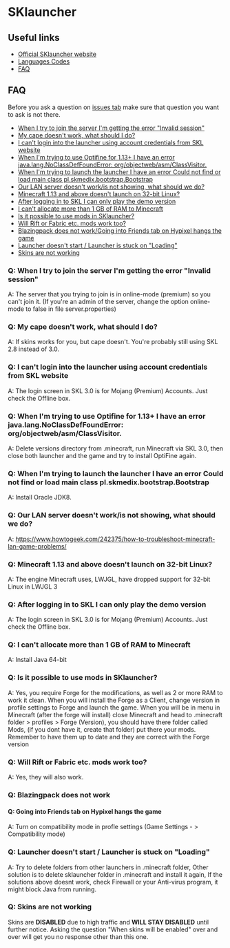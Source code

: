 # SKlauncher

Useful links
---
* [Official SKlauncher website](https://skmedix.pl/sklauncher)
* [Languages Codes](https://minecraft.gamepedia.com/Language#Available_languages)
* [FAQ](#faq)

FAQ
---
Before you ask a question on [issues tab](https://github.com/skmedix/SKlauncher/issues) make sure that question you want to ask is not there.

* [When I try to join the server I'm getting the error "Invalid session"](#q-when-i-try-to-join-the-server-im-getting-the-error-invalid-session)
* [My cape doesn't work, what should I do?](#q-my-cape-doesnt-work-what-should-i-do)
* [I can't login into the launcher using account credentials from SKL website](#q-i-cant-login-into-the-launcher-using-account-credentials-from-skl-website)
* [When I'm trying to use Optifine for 1.13+ I have an error java.lang.NoClassDefFoundError: org/objectweb/asm/ClassVisitor.](#q-when-im-trying-to-use-optifine-for-113-i-have-an-error-javalangnoclassdeffounderror-orgobjectwebasmclassvisitor)
* [When I'm trying to launch the launcher I have an error Could not find or load main class pl.skmedix.bootstrap.Bootstrap](#q-when-im-trying-to-launch-the-launcher-i-have-an-error-could-not-find-or-load-main-class-plskmedixbootstrapbootstrap)
* [Our LAN server doesn't work/is not showing, what should we do?](#q-our-lan-server-doesnt-workis-not-showing-what-should-we-do)
* [Minecraft 1.13 and above doesn't launch on 32-bit Linux?](#q-minecraft-113-and-above-doesnt-launch-on-32-bit-linux)
* [After logging in to SKL I can only play the demo version](#q-after-logging-in-to-skl-i-can-only-play-the-demo-version)
* [I can't allocate more than 1 GB of RAM to Minecraft](#q-i-cant-allocate-more-than-1-gb-of-ram-to-minecraft)
* [Is it possible to use mods in SKlauncher?](#q-is-it-possible-to-use-mods-in-sklauncher)
* [Will Rift or Fabric etc. mods work too?](#q-will-rift-or-fabric-etc-mods-work-too)
* [Blazingpack does not work/Going into Friends tab on Hypixel hangs the game](#q-blazingpack-does-not-work)
* [Launcher doesn't start / Launcher is stuck on "Loading"](#q-launcher-doesnt-start--launcher-is-stuck-on-loading)
* [Skins are not working](#q-skins-are-not-working)

### **Q: When I try to join the server I'm getting the error "Invalid session"**
A: The server that you trying to join is in online-mode (premium) so you can't join it.
(If you're an admin of the server, change the option online-mode to false in file server.properties)

### **Q: My cape doesn't work, what should I do?**
A: If skins works for you, but cape doesn't. You're probably still using SKL 2.8 instead of 3.0.

### **Q: I can't login into the launcher using account credentials from SKL website**
A: The login screen in SKL 3.0 is for Mojang (Premium) Accounts. Just check the Offline box.
 
### **Q: When I'm trying to use Optifine for 1.13+ I have an error java.lang.NoClassDefFoundError: org/objectweb/asm/ClassVisitor.**
A: Delete versions directory from .minecraft, run Minecraft via SKL 3.0, then close both launcher and the game and try to install OptiFine again.

### **Q: When I'm trying to launch the launcher I have an error Could not find or load main class pl.skmedix.bootstrap.Bootstrap**
A: Install Oracle JDK8.

### **Q: Our LAN server doesn't work/is not showing, what should we do?**
A: https://www.howtogeek.com/242375/how-to-troubleshoot-minecraft-lan-game-problems/

### **Q: Minecraft 1.13 and above doesn't launch on 32-bit Linux?**
A: The engine Minecraft uses, LWJGL, have dropped support for 32-bit Linux in LWJGL 3

### **Q: After logging in to SKL I can only play the demo version**
A: The login screen in SKL 3.0 is for Mojang (Premium) Accounts. Just check the Offline box.

### **Q: I can't allocate more than 1 GB of RAM to Minecraft**
A: Install Java 64-bit

### **Q: Is it possible to use mods in SKlauncher?**
A: Yes, you require Forge for the modifications, as well as 2 or more RAM to work it clean. When you will install the Forge as a Client, change version in profile settings to Forge and launch the game. When you will be in menu in Minecraft (after the forge will install) close Minecraft and head to .minecraft folder > profiles > Forge (Version), you should have there folder called Mods, (if you dont have it, create that folder) put there your mods. Remember to have them up to date and they are correct with the Forge version

### **Q: Will Rift or Fabric etc. mods work too?**
A: Yes, they will also work.

### **Q: Blazingpack does not work**
#### **Q: Going into Friends tab on Hypixel hangs the game**
A: Turn on compatibility mode in profle settings (Game Settings - > Compatibility mode)

### **Q: Launcher doesn't start / Launcher is stuck on "Loading"**
A: Try to delete folders from other launchers in .minecraft folder,
Other solution is to delete sklauncher folder in .minecraft and install it again,
If the solutions above doesnt work, check Firewall or your Anti-virus program, it might block Java from running.

### **Q: Skins are not working**
Skins are **DISABLED** due to high traffic and **WILL STAY DISABLED** until further notice. Asking the question "When skins will be enabled" over and over will get you no response other than this one.
